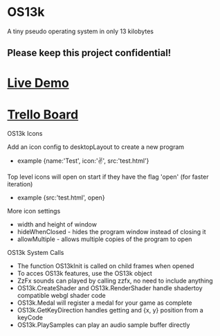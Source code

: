 # OS13k
A tiny pseudo operating system in only 13 kilobytes

## Please keep this project confidential!

# [Live Demo](https://3d2k.com/js/os13k)
# [Trello Board](https://trello.com/b/1PNeOZfM/os13k)

OS13k Icons

Add an icon config to desktopLayout to create a new program
- example {name:'Test', icon:'✌️', src:'test.html'}

Top level icons will open on start if they have the flag 'open' (for faster iteration)
- example {src:'test.html', open}

More icon settings
- width and height of window
- hideWhenClosed - hides the program window instead of closing it
- allowMultiple - allows multiple copies of the program to open

OS13k System Calls
- The function OS13kInit is called on child frames when opened
- To acces OS13k features, use the OS13k object
- ZzFx sounds can played by calling zzfx, no need to include anything
- OS13k.CreateShader and OS13k.RenderShader handle shadertoy compatible webgl shader code
- OS13k.Medal will register a medal for your game as complete
- OS13k.GetKeyDirection handles getting and {x, y} position from a keyCode
- OS13k.PlaySamples can play an audio sample buffer directly
